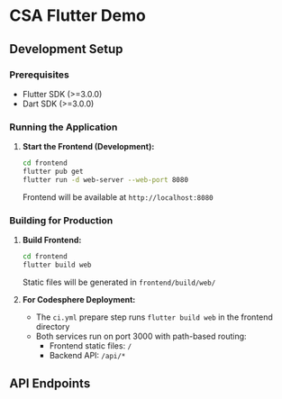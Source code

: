 # CSA Flutter Demo

## Development Setup

### Prerequisites
- Flutter SDK (>=3.0.0)
- Dart SDK (>=3.0.0)

### Running the Application

1. **Start the Frontend (Development):**
   ```bash
   cd frontend
   flutter pub get
   flutter run -d web-server --web-port 8080
   ```
   Frontend will be available at `http://localhost:8080`

### Building for Production

1. **Build Frontend:**
   ```bash
   cd frontend
   flutter build web
   ```
   Static files will be generated in `frontend/build/web/`

2. **For Codesphere Deployment:**
   - The `ci.yml` prepare step runs `flutter build web` in the frontend directory
   - Both services run on port 3000 with path-based routing:
     - Frontend static files: `/` 
     - Backend API: `/api/*`

## API Endpoints

